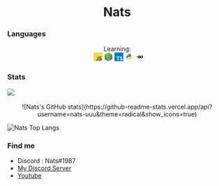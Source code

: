 

<h1 style="text-align: center;"align="center"><strong>Nats</strong></h1>

### Languages

 <p style="text-align: center;"align="center">Learning: <code>
 <img height="20" src="https://raw.githubusercontent.com/github/explore/80688e429a7d4ef2fca1e82350fe8e3517d3494d/topics/javascript/javascript.png"></code> <code><img height="20" src="https://raw.githubusercontent.com/github/explore/80688e429a7d4ef2fca1e82350fe8e3517d3494d/topics/nodejs/nodejs.png"></code> <code><img height="20" src="https://raw.githubusercontent.com/github/explore/80688e429a7d4ef2fca1e82350fe8e3517d3494d/topics/typescript/typescript.png"></code> <code><img height="20" src="https://raw.githubusercontent.com/github/explore/80688e429a7d4ef2fca1e82350fe8e3517d3494d/topics/python/python.png"></code> <code><img height="20" 
src="https://raw.githubusercontent.com/github/explore/80688e429a7d4ef2fca1e82350fe8e3517d3494d/topics/go/go.png"></code></p> 


### Stats 
![](https://komarev.com/ghpvc/?username=Nats-uuu&color=fe2d36)

 <p style="text-align: center;"align="center">![Nats's GitHub stats](https://github-readme-stats.vercel.app/api?username=nats-uuu&theme=radical&show_icons=true)</p> 

![Nats Top Langs](https://github-readme-stats.vercel.app/api/top-langs/?username=nats-uuu&layout=compact)
### Find me

- Discord : Nats#1987
- [My Discord Server](https://discord.gg/vVC2tHpXqz)
- [Youtube](https://youtube.com/c/Natss)







